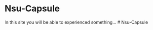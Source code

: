 
# Nsu-Capsule
In this site you will be able to experienced something...
#   N s u - C a p s u l e  
 